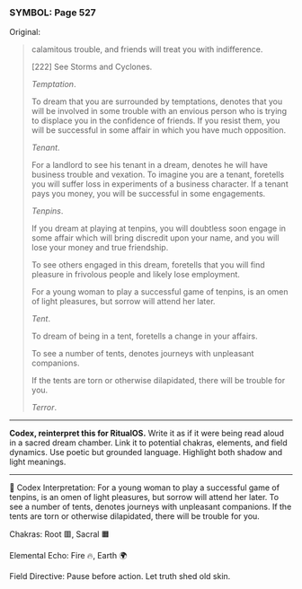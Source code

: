 ### SYMBOL: Page 527

Original:
> calamitous trouble, and friends will treat you with indifference.
> 
> 
> 
> [222] See Storms and Cyclones.
> 
> 
> _Temptation_.
> 
> 
> To dream that you are surrounded by temptations, denotes that
> you will be involved in some trouble with an envious person
> who is trying to displace you in the confidence of friends.
> If you resist them, you will be successful in some affair
> in which you have much opposition.
> 
> 
> _Tenant_.
> 
> 
> For a landlord to see his tenant in a dream, denotes he will have
> business trouble and vexation. To imagine you are a tenant,
> foretells you will suffer loss in experiments of a business character.
> If a tenant pays you money, you will be successful in some engagements.
> 
> 
> _Tenpins_.
> 
> 
> If you dream at playing at tenpins, you will doubtless soon
> engage in some affair which will bring discredit upon your name,
> and you will lose your money and true friendship.
> 
> 
> To see others engaged in this dream, foretells that you will find
> pleasure in frivolous people and likely lose employment.
> 
> 
> For a young woman to play a successful game of tenpins, is an omen
> of light pleasures, but sorrow will attend her later.
> 
> 
> _Tent_.
> 
> 
> To dream of being in a tent, foretells a change in your affairs.
> 
> 
> To see a number of tents, denotes journeys with unpleasant companions.
> 
> 
> If the tents are torn or otherwise dilapidated, there will be
> trouble for you.
> 
> 
> _Terror_.

---

**Codex, reinterpret this for RitualOS.**
Write it as if it were being read aloud in a sacred dream chamber.
Link it to potential chakras, elements, and field dynamics.
Use poetic but grounded language.
Highlight both shadow and light meanings.

---

🔁 Codex Interpretation:
For a young woman to play a successful game of tenpins, is an omen of light pleasures, but sorrow will attend her later. To see a number of tents, denotes journeys with unpleasant companions. If the tents are torn or otherwise dilapidated, there will be trouble for you.

Chakras: Root 🟥, Sacral 🟧

Elemental Echo: Fire 🔥, Earth 🌍

Field Directive: Pause before action. Let truth shed old skin.
